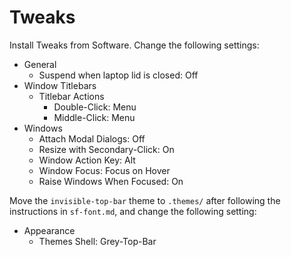 # Tweaks

Install Tweaks from Software. Change the following settings:

- General
  - Suspend when laptop lid is closed: Off
- Window Titlebars
  - Titlebar Actions
    - Double-Click: Menu
    - Middle-Click: Menu
- Windows
  - Attach Modal Dialogs: Off
  - Resize with Secondary-Click: On
  - Window Action Key: Alt
  - Window Focus: Focus on Hover
  - Raise Windows When Focused: On

Move the `invisible-top-bar` theme to `.themes/` after following the instructions in `sf-font.md`, and change the following setting:

- Appearance
  - Themes
     Shell: Grey-Top-Bar
